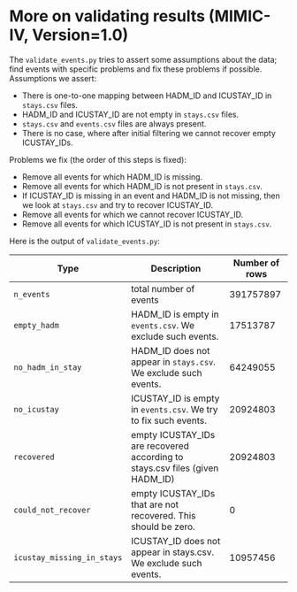 # More on validating results (MIMIC-IV, Version=1.0)

The `validate_events.py` tries to assert some assumptions about the data; find events with specific problems and fix these problems if possible.  
Assumptions we assert:
* There is one-to-one mapping between HADM_ID and ICUSTAY_ID in `stays.csv` files.
* HADM_ID and ICUSTAY_ID are not empty in `stays.csv` files.
* `stays.csv` and `events.csv` files are always present.
* There is no case, where after initial filtering we cannot recover empty ICUSTAY_IDs.
  
Problems we fix (the order of this steps is fixed):
* Remove all events for which HADM_ID is missing.
* Remove all events for which HADM_ID is not present in `stays.csv`.
* If ICUSTAY_ID is missing in an event and HADM_ID is not missing, then we look at `stays.csv` and try to recover ICUSTAY_ID.
* Remove all events for which we cannot recover ICUSTAY_ID.
* Remove all events for which ICUSTAY_ID is not present in `stays.csv`.

Here is the output of `validate_events.py`:

[comment]: <> (| Type | Description | Number of rows |)

[comment]: <> (| --- | --- | --- |)

[comment]: <> (| `n_events` | total number of events | 253116833 |)

[comment]: <> (| `empty_hadm` | HADM_ID is empty in `events.csv`. We exclude such events. | 5162703 |)

[comment]: <> (| `no_hadm_in_stay` | HADM_ID does not appear in `stays.csv`. We exclude such events. | 32266173 |)

[comment]: <> (| `no_icustay` | ICUSTAY_ID is empty in `events.csv`. We try to fix such events. | 15735688 |)

[comment]: <> (| `recovered` | empty ICUSTAY_IDs are recovered according to stays.csv files &#40;given HADM_ID&#41; | 15735688 |)

[comment]: <> (| `could_not_recover` | empty ICUSTAY_IDs that are not recovered. This should be zero. | 0 |)

[comment]: <> (| `icustay_missing_in_stays` | ICUSTAY_ID does not appear in stays.csv. We exclude such events. | 7115720 |)

| Type | Description | Number of rows |
| --- | --- | --- |
| `n_events` | total number of events | 391757897 |
| `empty_hadm` | HADM_ID is empty in `events.csv`. We exclude such events. | 17513787 |
| `no_hadm_in_stay` | HADM_ID does not appear in `stays.csv`. We exclude such events. | 64249055 |
| `no_icustay` | ICUSTAY_ID is empty in `events.csv`. We try to fix such events. | 20924803 |
| `recovered` | empty ICUSTAY_IDs are recovered according to stays.csv files (given HADM_ID) | 20924803 |
| `could_not_recover` | empty ICUSTAY_IDs that are not recovered. This should be zero. | 0 |
| `icustay_missing_in_stays` | ICUSTAY_ID does not appear in stays.csv. We exclude such events. | 10957456 |
